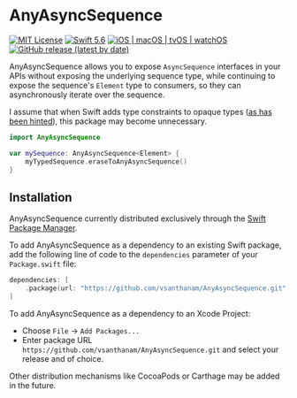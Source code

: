 # AnyAsyncSequence

[![MIT License](https://img.shields.io/github/license/vsanthanam/AnyAsyncSequence)](https://github.com/vsanthanam/AnyAsyncSequence/blob/main/LICENSE)
[![Swift 5.6](https://img.shields.io/badge/Swift-5.6-critical)](https://www.swift.org)
[![iOS | macOS | tvOS | watchOS](https://img.shields.io/badge/Platforms-iOS%20%7C%20macOS%20%7C%20tvOS%20%7C%20watchOS-inactive)](https://developer.apple.com)
[![GitHub release (latest by date)](https://img.shields.io/github/v/release/vsanthanam/anyasyncsequence)](https://github.com/vsanthanam/AnyAsyncSequence/releases)

AnyAsyncSequence allows you to expose `AsyncSequence` interfaces in your APIs without exposing the underlying sequence type, while continuing to expose the sequence's `Element` type to consumers, so they can asynchronously iterate over the sequence.

I assume that when Swift adds type constraints to opaque types ([as has been hinted](https://forums.swift.org/t/anyasyncsequence/50828/2)), this package may become unnecessary.

```swift
import AnyAsyncSequence

var mySequence: AnyAsyncSequence<Element> {
    myTypedSequence.eraseToAnyAsyncSequence()
}
```

## Installation

AnyAsyncSequence currently distributed exclusively through the [Swift Package Manager](https://www.swift.org/package-manager/). 

To add AnyAsyncSequence as a dependency to an existing Swift package, add the following line of code to the `dependencies` parameter of your `Package.swift` file:

```swift
dependencies: [
    .package(url: "https://github.com/vsanthanam/AnyAsyncSequence.git", .upToNextMajor(from: "1.0.0"))
]
```

To add AnyAsyncSequence as a dependency to an Xcode Project: 

- Choose `File` → `Add Packages...`
- Enter package URL `https://github.com/vsanthanam/AnyAsyncSequence.git` and select your release and of choice.

Other distribution mechanisms like CocoaPods or Carthage may be added in the future.
